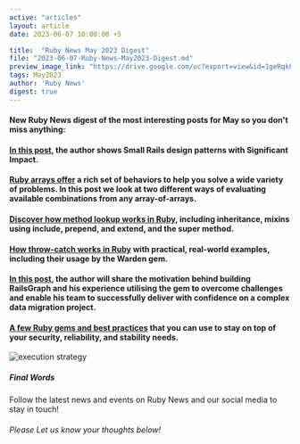 ```yaml
---
active: "articles"
layout: article
date: 2023-06-07 10:00:00 +5

title:  "Ruby News May 2023 Digest"
file: "2023-06-07-Ruby-News-May2023-Digest.md"
preview_image_link: "https://drive.google.com/uc?export=view&id=1geRqkLh_l9SfFpkji0RrWzFYNQ8Os6Z-"
tags: May2023
author: 'Ruby News'
digest: true
---
```


#### New Ruby News digest of the most interesting posts for May so you don't miss anything:
#### [In this post](https://blog.rubyhero.dev/small-rails-design-patterns), the author shows Small Rails design patterns with Significant Impact.

#### [Ruby arrays offer](https://www.vector-logic.com/blog/posts/enumerating-combinations-with-ruby-arrays) a rich set of behaviors to help you solve a wide variety of problems. In this post we look at two different ways of evaluating available combinations from any array-of-arrays.

#### [Discover how method lookup works in Ruby](https://blog.unathichonco.com/ruby-method-lookup-demystified-inheritance-mixins-and-super), including inheritance, mixins using include, prepend, and extend, and the super method.

#### [How throw-catch works in Ruby](https://www.akshaykhot.com/throw-and-catch-in-ruby/) with practical, real-world examples, including their usage by the Warden gem.

#### [In this post](https://ahmad-elassuty.medium.com/accelerate-domain-learning-explore-application-dependencies-with-railsgraph-26329aed9f09), the author will share the motivation behind building RailsGraph and his experience utilising the gem to overcome challenges and enable his team to successfully deliver with confidence on a complex data migration project.

#### [A few Ruby gems and best practices](https://www.fastruby.io/blog/rails/security/ruby-security-toolkit.html?utm_source=rubyflow&utm_medium=Organic&utm_campaign=Blogpromo&utm_term=4-security-tools&utm_content=Textonly) that you can use to stay on top of your security, reliability, and stability needs.

![execution strategy](https://drive.google.com/uc?export=view&id=1Z_EbcabNSKMn-NWbZsU483HZN7VeItvC)
##### Final Words

Follow the latest news and events on Ruby News and our social media to stay in touch!

###### Please Let us know your thoughts below!
